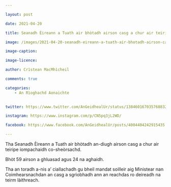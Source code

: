 ```yaml
---

layout: post

date: 2021-04-20

title: Seanadh Èireann a Tuath air bhòtadh airson casg a chur air teiripe iompachaidh

image: /images/2021-04-20-seanadh-eireann-a-tuath-air-bhotadh-airson-casg-a-chur-air-teiripe-iompachaidh.jpg

image-caption:

image-licence:

author: Crìstean MacMhìcheil

comments: true

categories:
    - An Rìoghachd Aonaichte
    

twitter: https://www.twitter.com/AnGeidhealUr/status/1384601670357688323

instagram: https://www.instagram.com/p/CN5pq3jL2WD/

facebook: https://www.facebook.com/AnGeidhealUr/posts/4004404242915435

---
```


Tha Seanadh Èireann a Tuath air bhòtadh an-diugh airson casg a chur air teiripe iompachaidh co-sheòrsachd.

<!--more-->

Bhòt 59 airson a ghluasad agus 24 na aghaidh.

Tha an toradh a-nis a’ ciallachadh gu bheil mandat soilleir aig Ministear nan Coimhearsnachdan an casg a sgrìobhadh ann an reachdas ro deireadh na teirm làithreach.
